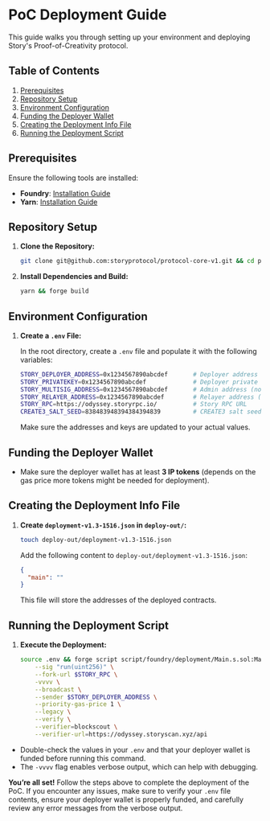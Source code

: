
# PoC Deployment Guide

This guide walks you through setting up your environment and deploying Story's Proof-of-Creativity protocol.

## Table of Contents
1. [Prerequisites](#prerequisites)
2. [Repository Setup](#repository-setup)
3. [Environment Configuration](#environment-configuration)
4. [Funding the Deployer Wallet](#funding-the-deployer-wallet)
5. [Creating the Deployment Info File](#creating-the-deployment-info-file)
6. [Running the Deployment Script](#running-the-deployment-script)

## Prerequisites
Ensure the following tools are installed:

- **Foundry**: [Installation Guide](https://book.getfoundry.sh/getting-started/installation)
- **Yarn**: [Installation Guide](https://classic.yarnpkg.com/lang/en/docs/install)

## Repository Setup

1. **Clone the Repository:**
   ```bash
   git clone git@github.com:storyprotocol/protocol-core-v1.git && cd protocol-core-v1
   ```

2. **Install Dependencies and Build:**
   ```bash
   yarn && forge build
   ```

## Environment Configuration

1. **Create a `.env` File:**

   In the root directory, create a `.env` file and populate it with the following variables:
   ```bash
   STORY_DEPLOYER_ADDRESS=0x1234567890abcdef       # Deployer address
   STORY_PRIVATEKEY=0x1234567890abcdef             # Deployer private key
   STORY_MULTISIG_ADDRESS=0x1234567890abcdef       # Admin address (not the same as the deployer)
   STORY_RELAYER_ADDRESS=0x1234567890abcdef        # Relayer address (can be the same as the multisig)
   STORY_RPC=https://odyssey.storyrpc.io/          # Story RPC URL
   CREATE3_SALT_SEED=838483948394384394839         # CREATE3 salt seed needs to be unique for each deployment
   ```

   Make sure the addresses and keys are updated to your actual values.

## Funding the Deployer Wallet

- Make sure the deployer wallet has at least **3 IP tokens** (depends on the gas price more tokens might be needed for deployment).

## Creating the Deployment Info File

1. **Create `deployment-v1.3-1516.json` in `deploy-out/`:**
   ```bash
   touch deploy-out/deployment-v1.3-1516.json
   ```
   
   Add the following content to `deploy-out/deployment-v1.3-1516.json`:
   ```json
   {
     "main": ""
   }
   ```
   
   This file will store the addresses of the deployed contracts.

## Running the Deployment Script

1. **Execute the Deployment:**
   ```bash
   source .env && forge script script/foundry/deployment/Main.s.sol:Main $CREATE3_SALT_SEED \
       --sig "run(uint256)" \
       --fork-url $STORY_RPC \
       -vvvv \
       --broadcast \
       --sender $STORY_DEPLOYER_ADDRESS \
       --priority-gas-price 1 \
       --legacy \
       --verify \
       --verifier=blockscout \
       --verifier-url=https://odyssey.storyscan.xyz/api
   ```

- Double-check the values in your `.env` and that your deployer wallet is funded before running this command.
- The `-vvvv` flag enables verbose output, which can help with debugging.



**You’re all set!** Follow the steps above to complete the deployment of the PoC. If you encounter any issues, make sure to verify your `.env` file contents, ensure your deployer wallet is properly funded, and carefully review any error messages from the verbose output.
